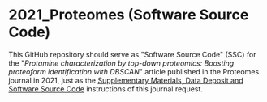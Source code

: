 # 2021_Proteomes (Software Source Code)

This GitHub repository should serve as "Software Source Code" (SSC) for the "*Protamine characterization by top-down proteomics: Boosting proteoform identification with DBSCAN*" article published in the Proteomes journal in 2021, just as the [Supplementary Materials, Data Deposit and Software Source Code](https://www.mdpi.com/journal/proteomes/instructions#suppmaterials) instructions of this journal request.
